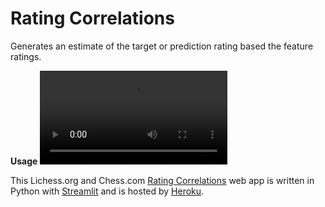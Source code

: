 # Rating Correlations
Generates an estimate of the target or prediction rating based the feature ratings.

**Usage** <video src='https://user-images.githubusercontent.com/22366935/152262366-fa92f278-17eb-4ede-93e8-02654c3aeb08.mov'/>

This Lichess.org and Chess.com [Rating Correlations](https://ratingcorrelations.herokuapp.com/) web app is written in Python with [Streamlit](https://streamlit.io/) and is hosted by [Heroku](https://www.heroku.com).






